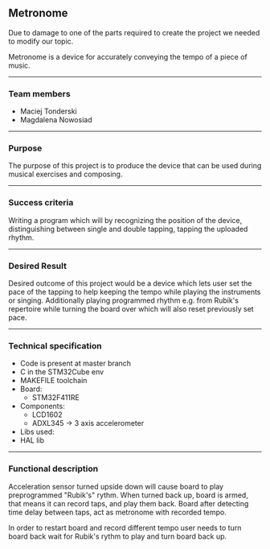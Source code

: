 ## Metronome  

Due to damage to one of the parts required to create the project we needed to modify our topic.

Metronome is a device for accurately conveying the tempo of a piece of music.

----
### **Team members** 
- Maciej Tonderski
- Magdalena Nowosiad


----
### **Purpose** 

The purpose of this project is to produce the device that can be used during musical exercises and composing.



 ----
 ### **Success criteria** 

Writing a program which will by recognizing the position of the device, distinguishing between single and double tapping, tapping the uploaded rhythm.


 ----
 ### **Desired Result** 

Desired outcome of this project would be a device which lets user set the pace of the tapping to help keeping the tempo while playing the instruments or singing.
Additionally playing programmed rhythm e.g. from Rubik's repertoire while turning the board over which will also reset previously set pace.


 ----
 ### **Technical specification** 
 * Code is present at master branch
 * C in the STM32Cube env 
 * MAKEFILE toolchain
 * Board:
   * STM32F411RE
 * Components:
   * LCD1602 
   * ADXL345 -> 3 axis accelerometer 
 * Libs used:
  * HAL lib
  
 ---
 ### **Functional description** 
 
Acceleration sensor turned upside down will cause board to play preprogrammed "Rubik's" rythm. 
When turned back up, board is armed, that means it can record taps, and play them back.
Board after detecting time delay between taps, act as metronome with recorded tempo.

In order to restart board and record different tempo user needs to turn board back wait for Rubik's rythm to play and turn board back up.



